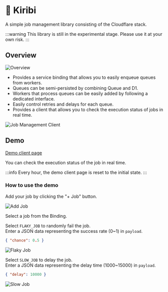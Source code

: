 # 🎇 Kiribi

A simple job management library consisting of the Cloudflare stack.

:::warning
This library is still in the experimental stage. Please use it at your own risk.
:::

## Overview

![Overview](/overview.png)

- Provides a service binding that allows you to easily enqueue queues from workers.
- Queues can be semi-persisted by combining Queue and D1.
- Workers that process queues can be easily added by following a dedicated interface.
- Easily control retries and delays for each queue.
- Provides a client that allows you to check the execution status of jobs in real time.

![Job Management Client](/client.png)

## Demo

[Demo client page](https://example-kiribi.aiji422990.workers.dev/)

You can check the execution status of the job in real time.

:::info
Every hour, the demo client page is reset to the initial state.
:::

### How to use the demo

Add your job by clicking the "+ Job" button.

![Add Job](/demo.png)

Select a job from the Binding.

Select `FLAKY_JOB` to randomly fail the job.<br>
Enter a JSON data representing the success rate (0~1) in `payload`.

```json
{ "chance": 0.5 }
```

![Flaky Job](/flaky-job-example.png)

Select `SLOW_JOB` to delay the job.<br>
Enter a JSON data representing the delay time (1000~15000) in `payload`.

```json
{ "delay": 10000 }
```

![Slow Job](/slow-job-example.png)
